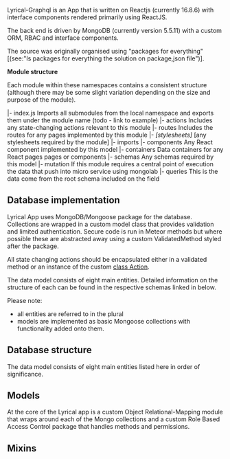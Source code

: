 Lyrical-Graphql is an App that is written on Reactjs (currently 16.8.6) with interface components rendered primarily using ReactJS.

The back end is driven by MongoDB (currently version 5.5.11) with a custom ORM, RBAC and interface components.

The source was originally organised using "packages for everything" [(see:"Is packages for everything the solution on package,json file")].



**Module structure**

Each module within these namespaces contains a consistent structure (although there may be some slight variation depending on the size and purpose of the module).

|- index.js         Imports all submodules from the local namespace and exports them under the module name (todo - link to example)
|- actions      Includes any state-changing actions relevant to this module
|- routes 	    Includes the routes for any pages implemented by this module
|- _[stylesheets]_    [any stylesheets required by the module]
|- imports
   |- components    Any React component implemented by this model
   |- containers    Data containers for any React pages pages or components
   |- schemas       Any schemas required by this model
   |- mutation  If this module requires a central point of execution the data that push into micro service using mongolab
   |- queries  This is the data come from the root schema included on the field 

## Database implementation

Lyrical App uses MongoDB/Mongoose package for the database. Collections are wrapped in a custom model class  that provides validation and limited authentication. Secure code is run in Meteor methods but where possible these are abstracted away using a custom ValidatedMethod styled after the package.

All state changing actions should be encapsulated either in a validated method or an instance of the custom [class Action](module-core_Actions.Action.html).

The data model consists of eight main entities. Detailed information on the structure of each can be found in the respective schemas linked in below.

Please note:

- all entities are referred to in the plural
- models are implemented as basic Mongoose collections with functionality added onto them.


## Database structure

The data model consists of eight main entities listed here in order of significance. 


## Models

At the core of the Lyrical app is a custom Object Relational-Mapping module that wraps around each of the Mongo collections and a custom Role Based Access Control package that handles methods and permissions.

## Mixins
